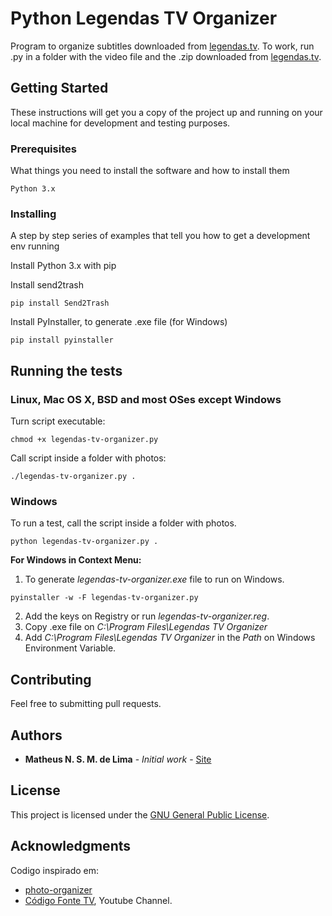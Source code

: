 # Python Legendas TV Organizer

Program to organize subtitles downloaded from [legendas.tv](legendas.tv). To work, run .py in a folder with the video file and the .zip downloaded from [legendas.tv](legendas.tv).

## Getting Started

These instructions will get you a copy of the project up and running on your local machine for development and testing purposes.

### Prerequisites

What things you need to install the software and how to install them

```
Python 3.x
```

### Installing

A step by step series of examples that tell you how to get a development env running

Install Python 3.x with pip

Install send2trash

```
pip install Send2Trash
```

Install PyInstaller, to generate .exe file (for Windows)

```
pip install pyinstaller
```


## Running the tests

### Linux, Mac OS X, BSD and most OSes except Windows
Turn script executable:

```
chmod +x legendas-tv-organizer.py
```

Call script inside a folder with photos:

```
./legendas-tv-organizer.py .
```

### Windows

To run a test, call the script inside a folder with photos.

```
python legendas-tv-organizer.py .
```

**For Windows in Context Menu:**

1. To generate *legendas-tv-organizer.exe* file to run on Windows.

```
pyinstaller -w -F legendas-tv-organizer.py
```

2. Add the keys on Registry or run *legendas-tv-organizer.reg*.
3. Copy .exe file on *C:\Program Files\Legendas TV Organizer*
4. Add *C:\Program Files\Legendas TV Organizer* in the *Path* on Windows Environment Variable.

## Contributing

Feel free to submitting pull requests.

## Authors

* **Matheus N. S. M. de Lima** - *Initial work* - [Site](https://imanasomali.vercel.app)


## License

This project is licensed under the [GNU General Public License](https://opensource.org/licenses/GPL-3.0).

## Acknowledgments

Codigo inspirado em:
* [photo-organizer](https://github.com/gabrielfroes/photo-organizer)
* [Código Fonte TV](https://www.youtube.com/codigofontetv), Youtube Channel.